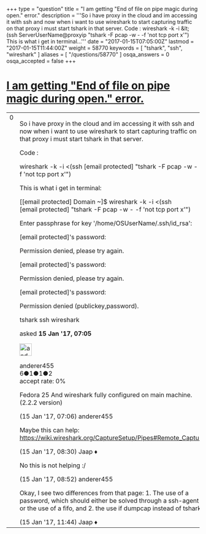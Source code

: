 +++
type = "question"
title = "I am getting &quot;End of file on pipe magic during open.&quot; error."
description = '''So i have proxy in the cloud and im accessing it with ssh and now when i want to use wireshark to start capturing traffic on that proxy i must start tshark in that server. Code : wireshark -k -i &amp;lt;(ssh ServerUserName@proxyip &quot;tshark -F pcap -w - -f &#x27;not tcp port x&#x27;&quot;) This is what i get in terminal...'''
date = "2017-01-15T07:05:00Z"
lastmod = "2017-01-15T11:44:00Z"
weight = 58770
keywords = [ "tshark", "ssh", "wireshark" ]
aliases = [ "/questions/58770" ]
osqa_answers = 0
osqa_accepted = false
+++

<div class="headNormal">

# [I am getting "End of file on pipe magic during open." error.](/questions/58770/i-am-getting-end-of-file-on-pipe-magic-during-open-error)

</div>

<div id="main-body">

<div id="askform">

<table id="question-table" style="width:100%;"><colgroup><col style="width: 50%" /><col style="width: 50%" /></colgroup><tbody><tr class="odd"><td style="width: 30px; vertical-align: top"><div class="vote-buttons"><span id="post-58770-upvote" class="ajax-command post-vote up" rel="nofollow" title="I like this post (click again to cancel)"> </span><div id="post-58770-score" class="post-score" title="current number of votes">0</div><span id="post-58770-downvote" class="ajax-command post-vote down" rel="nofollow" title="I dont like this post (click again to cancel)"> </span> <span id="favorite-mark" class="ajax-command favorite-mark" rel="nofollow" title="mark/unmark this question as favorite (click again to cancel)"> </span><div id="favorite-count" class="favorite-count"></div></div></td><td><div id="item-right"><div class="question-body"><p>So i have proxy in the cloud and im accessing it with ssh and now when i want to use wireshark to start capturing traffic on that proxy i must start tshark in that server.</p><p>Code :</p><p>wireshark -k -i &lt;(ssh <span class="__cf_email__" data-cfemail="ce9dabbcb8abbc9bbdabbc80afa3ab8ebebca1b6b7a7be">[email protected]</span> "tshark -F pcap -w - -f 'not tcp port x'")</p><p>This is what i get in terminal:</p><p>[<span class="__cf_email__" data-cfemail="6629353315031428070b03262b1f">[email protected]</span> Domain ~]$ wireshark -k -i &lt;(ssh <span class="__cf_email__" data-cfemail="c695a3b4b0a3b493b5a3b488a7aba38696b4a9bebf8fb6">[email protected]</span> "tshark -F pcap -w - -f 'not tcp port x'")</p><p>Enter passphrase for key '/home/OSUserName/.ssh/id_rsa':</p><p><span class="__cf_email__" data-cfemail="04576176726176517761764a6569614454766b7c7d4d74">[email protected]</span>'s password:</p><p>Permission denied, please try again.</p><p><span class="__cf_email__" data-cfemail="43102631352631163026310d222e260313312c3b3a0a33">[email protected]</span>'s password:</p><p>Permission denied, please try again.</p><p><span class="__cf_email__" data-cfemail="b5e6d0c7c3d0c7e0c6d0c7fbd4d8d0f5e5c7dacdccfcc5">[email protected]</span>'s password:</p><p>Permission denied (publickey,password).</p></div><div id="question-tags" class="tags-container tags"><span class="post-tag tag-link-tshark" rel="tag" title="see questions tagged &#39;tshark&#39;">tshark</span> <span class="post-tag tag-link-ssh" rel="tag" title="see questions tagged &#39;ssh&#39;">ssh</span> <span class="post-tag tag-link-wireshark" rel="tag" title="see questions tagged &#39;wireshark&#39;">wireshark</span></div><div id="question-controls" class="post-controls"></div><div class="post-update-info-container"><div class="post-update-info post-update-info-user"><p>asked <strong>15 Jan '17, 07:05</strong></p><img src="https://secure.gravatar.com/avatar/28813d88f117c5dd21262285b5b83096?s=32&amp;d=identicon&amp;r=g" class="gravatar" width="32" height="32" alt="anderer455&#39;s gravatar image" /><p><span>anderer455</span><br />
<span class="score" title="6 reputation points">6</span><span title="1 badges"><span class="badge1">●</span><span class="badgecount">1</span></span><span title="1 badges"><span class="silver">●</span><span class="badgecount">1</span></span><span title="2 badges"><span class="bronze">●</span><span class="badgecount">2</span></span><br />
<span class="accept_rate" title="Rate of the user&#39;s accepted answers">accept rate:</span> <span title="anderer455 has no accepted answers">0%</span></p></div></div><div id="comments-container-58770" class="comments-container"><span id="58771"></span><div id="comment-58771" class="comment"><div id="post-58771-score" class="comment-score"></div><div class="comment-text"><p>Fedora 25 And wireshark fully configured on main machine. (2.2.2 version)</p></div><div id="comment-58771-info" class="comment-info"><span class="comment-age">(15 Jan '17, 07:06)</span> <span class="comment-user userinfo">anderer455</span></div></div><span id="58775"></span><div id="comment-58775" class="comment"><div id="post-58775-score" class="comment-score"></div><div class="comment-text"><p>Maybe this can help: <a href="https://wiki.wireshark.org/CaptureSetup/Pipes#Remote_Capture">https://wiki.wireshark.org/CaptureSetup/Pipes#Remote_Capture</a></p></div><div id="comment-58775-info" class="comment-info"><span class="comment-age">(15 Jan '17, 08:30)</span> <span class="comment-user userinfo">Jaap ♦</span></div></div><span id="58778"></span><div id="comment-58778" class="comment"><div id="post-58778-score" class="comment-score"></div><div class="comment-text"><p>No this is not helping :/</p></div><div id="comment-58778-info" class="comment-info"><span class="comment-age">(15 Jan '17, 08:52)</span> <span class="comment-user userinfo">anderer455</span></div></div><span id="58784"></span><div id="comment-58784" class="comment"><div id="post-58784-score" class="comment-score"></div><div class="comment-text"><p>Okay, I see two differences from that page: 1. The use of a password, which should either be solved through a ssh-agent or the use of a fifo, and 2. the use if dumpcap instead of tshark.</p></div><div id="comment-58784-info" class="comment-info"><span class="comment-age">(15 Jan '17, 11:44)</span> <span class="comment-user userinfo">Jaap ♦</span></div></div></div><div id="comment-tools-58770" class="comment-tools"></div><div class="clear"></div><div id="comment-58770-form-container" class="comment-form-container"></div><div class="clear"></div></div></td></tr></tbody></table>

</div>

</div>

